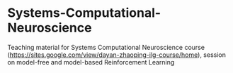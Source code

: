 # Systems-Computational-Neuroscience


Teaching material for Systems Computational Neuroscience course (https://sites.google.com/view/dayan-zhaoping-ilg-course/home), session on model-free and model-based Reinforcement Learning
